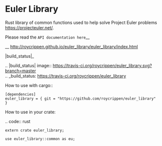 Euler Library
=============

Rust library of common functions used to help solve Project Euler problems https://projecteuler.net/.

Please read the `API documentation here`__

__ http://roycrippen.github.io/euler_library/euler_library/index.html

|build_status|_ 

.. |build_status| image:: https://travis-ci.org/roycrippen/euler_library.svg?branch=master   
.. _build_status: https://travis-ci.org/roycrippen/euler_library

How to use with cargo::

    [dependencies]
    euler_library = { git = "https://github.com/roycrippen/euler_library" }

How to use in your crate:

.. code:: rust

    extern crate euler_library;

    use euler_library::common as eu;
